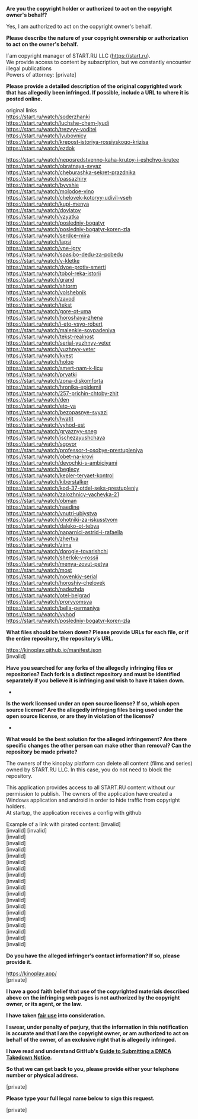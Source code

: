 **Are you the copyright holder or authorized to act on the copyright owner's behalf?**

Yes, I am authorized to act on the copyright owner's behalf.

**Please describe the nature of your copyright ownership or authorization to act on the owner's behalf.**

I`am copyright manager of START.RU LLC (https://start.ru).  
We provide access to content by subscription, but we constantly encounter illegal publications  
Powers of attorney: [private]

**Please provide a detailed description of the original copyrighted work that has allegedly been infringed. If possible, include a URL to where it is posted online.**

original links  
https://start.ru/watch/soderzhanki  
https://start.ru/watch/luchshe-chem-lyudi  
https://start.ru/watch/trezvyy-voditel  
https://start.ru/watch/lyubovnicy  
https://start.ru/watch/krepost-istoriya-rossiyskogo-krizisa  
https://start.ru/watch/ezdok  

https://start.ru/watch/neposredstvenno-kaha-krutoy-i-eshchyo-krutee  
https://start.ru/watch/obratnaya-svyaz  
https://start.ru/watch/cheburashka-sekret-prazdnika  
https://start.ru/watch/passazhiry  
https://start.ru/watch/byvshie  
https://start.ru/watch/molodoe-vino  
https://start.ru/watch/chelovek-kotoryy-udivil-vseh  
https://start.ru/watch/kupi-menya  
https://start.ru/watch/dovlatov  
https://start.ru/watch/vzyatka  
https://start.ru/watch/posledniy-bogatyr  
https://start.ru/watch/posledniy-bogatyr-koren-zla  
https://start.ru/watch/serdce-mira  
https://start.ru/watch/lapsi  
https://start.ru/watch/vne-igry  
https://start.ru/watch/spasibo-dedu-za-pobedu  
https://start.ru/watch/v-kletke  
https://start.ru/watch/dvoe-protiv-smerti  
https://start.ru/watch/tobol-reka-istorii  
https://start.ru/watch/grand  
https://start.ru/watch/shtorm  
https://start.ru/watch/volshebnik  
https://start.ru/watch/zavod  
https://start.ru/watch/tekst  
https://start.ru/watch/gore-ot-uma  
https://start.ru/watch/horoshaya-zhena  
https://start.ru/watch/i-eto-vsyo-robert  
https://start.ru/watch/malenkie-sovpadeniya  
https://start.ru/watch/tekst-realnost  
https://start.ru/watch/serial-yuzhnyy-veter  
https://start.ru/watch/yuzhnyy-veter  
https://start.ru/watch/kvest  
https://start.ru/watch/holop  
https://start.ru/watch/smert-nam-k-licu  
https://start.ru/watch/pryatki  
https://start.ru/watch/zona-diskomforta  
https://start.ru/watch/hronika-epidemii  
https://start.ru/watch/257-prichin-chtoby-zhit  
https://start.ru/watch/den  
https://start.ru/watch/eto-ya  
https://start.ru/watch/bezopasnye-svyazi  
https://start.ru/watch/hvatit  
https://start.ru/watch/vyhod-est  
https://start.ru/watch/gryaznyy-sneg  
https://start.ru/watch/ischezayushchaya  
https://start.ru/watch/sgovor  
https://start.ru/watch/professor-t-osobye-prestupleniya  
https://start.ru/watch/obet-na-krovi  
https://start.ru/watch/devochki-s-ambiciyami  
https://start.ru/watch/beglecy  
https://start.ru/watch/kepler-teryaet-kontrol  
https://start.ru/watch/kiberstalker  
https://start.ru/watch/kod-37-otdel-seks-prestupleniy  
https://start.ru/watch/zalozhnicy-yacheyka-21  
https://start.ru/watch/obman  
https://start.ru/watch/naedine  
https://start.ru/watch/vnutri-ubiystva  
https://start.ru/watch/ohotniki-za-iskusstvom  
https://start.ru/watch/daleko-ot-tebya  
https://start.ru/watch/naparnici-astrid-i-rafaella  
https://start.ru/watch/zhertva  
https://start.ru/watch/zima  
https://start.ru/watch/dorogie-tovarishchi  
https://start.ru/watch/sherlok-v-rossii  
https://start.ru/watch/menya-zovut-petya  
https://start.ru/watch/most  
https://start.ru/watch/novenkiy-serial  
https://start.ru/watch/horoshiy-chelovek  
https://start.ru/watch/nadezhda  
https://start.ru/watch/otel-belgrad  
https://start.ru/watch/prorvyomsya  
https://start.ru/watch/bella-germaniya  
https://start.ru/watch/vyhod  
https://start.ru/watch/posledniy-bogatyr-koren-zla  

**What files should be taken down? Please provide URLs for each file, or if the entire repository, the repository’s URL.**

https://kinoplay.github.io/manifest.json  
[invalid]

**Have you searched for any forks of the allegedly infringing files or repositories? Each fork is a distinct repository and must be identified separately if you believe it is infringing and wish to have it taken down.**

-

**Is the work licensed under an open source license? If so, which open source license? Are the allegedly infringing files being used under the open source license, or are they in violation of the license?**

-

**What would be the best solution for the alleged infringement? Are there specific changes the other person can make other than removal? Can the repository be made private?**

The owners of the kinoplay platform can delete all content (films and series) owned by START.RU LLC. In this case, you do not need to block the repository.

This application provides access to all START.RU content without our permission to publish. The owners of the application have created a Windows application and android in order to hide traffic from copyright holders.  
At startup, the application receives a config with github

Example of a link with pirated content:
[invalid]  
[invalid] 
[invalid]  
[invalid]  
[invalid]  
[invalid]  
[invalid]  
[invalid]  
[invalid]  
[invalid]  
[invalid]  
[invalid]  
[invalid]  
[invalid]  
[invalid]  
[invalid]  
[invalid]  
[invalid]  
[invalid]  
[invalid]  
[invalid]  

**Do you have the alleged infringer’s contact information? If so, please provide it.**

https://kinoplay.app/  
[private]

**I have a good faith belief that use of the copyrighted materials described above on the infringing web pages is not authorized by the copyright owner, or its agent, or the law.**

**I have taken <a href="https://www.lumendatabase.org/topics/22">fair use</a> into consideration.**

**I swear, under penalty of perjury, that the information in this notification is accurate and that I am the copyright owner, or am authorized to act on behalf of the owner, of an exclusive right that is allegedly infringed.**

**I have read and understand GitHub's <a href="https://docs.github.com/articles/guide-to-submitting-a-dmca-takedown-notice/">Guide to Submitting a DMCA Takedown Notice</a>.**

**So that we can get back to you, please provide either your telephone number or physical address.**

[private]

**Please type your full legal name below to sign this request.**

[private]
